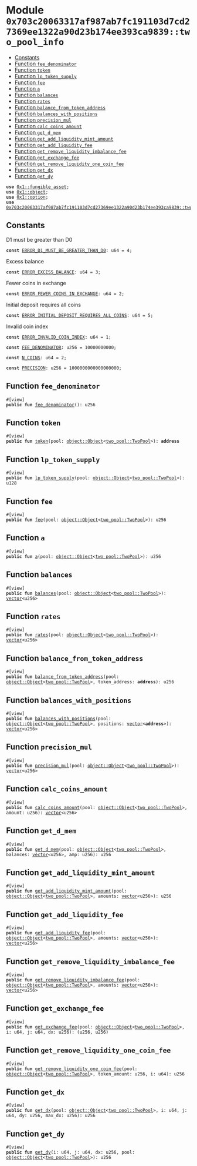 
<a id="0x703c20063317af987ab7fc191103d7cd27369ee1322a90d23b174ee393ca9839_two_pool_info"></a>

# Module `0x703c20063317af987ab7fc191103d7cd27369ee1322a90d23b174ee393ca9839::two_pool_info`



-  [Constants](#@Constants_0)
-  [Function `fee_denominator`](#0x703c20063317af987ab7fc191103d7cd27369ee1322a90d23b174ee393ca9839_two_pool_info_fee_denominator)
-  [Function `token`](#0x703c20063317af987ab7fc191103d7cd27369ee1322a90d23b174ee393ca9839_two_pool_info_token)
-  [Function `lp_token_supply`](#0x703c20063317af987ab7fc191103d7cd27369ee1322a90d23b174ee393ca9839_two_pool_info_lp_token_supply)
-  [Function `fee`](#0x703c20063317af987ab7fc191103d7cd27369ee1322a90d23b174ee393ca9839_two_pool_info_fee)
-  [Function `a`](#0x703c20063317af987ab7fc191103d7cd27369ee1322a90d23b174ee393ca9839_two_pool_info_a)
-  [Function `balances`](#0x703c20063317af987ab7fc191103d7cd27369ee1322a90d23b174ee393ca9839_two_pool_info_balances)
-  [Function `rates`](#0x703c20063317af987ab7fc191103d7cd27369ee1322a90d23b174ee393ca9839_two_pool_info_rates)
-  [Function `balance_from_token_address`](#0x703c20063317af987ab7fc191103d7cd27369ee1322a90d23b174ee393ca9839_two_pool_info_balance_from_token_address)
-  [Function `balances_with_positions`](#0x703c20063317af987ab7fc191103d7cd27369ee1322a90d23b174ee393ca9839_two_pool_info_balances_with_positions)
-  [Function `precision_mul`](#0x703c20063317af987ab7fc191103d7cd27369ee1322a90d23b174ee393ca9839_two_pool_info_precision_mul)
-  [Function `calc_coins_amount`](#0x703c20063317af987ab7fc191103d7cd27369ee1322a90d23b174ee393ca9839_two_pool_info_calc_coins_amount)
-  [Function `get_d_mem`](#0x703c20063317af987ab7fc191103d7cd27369ee1322a90d23b174ee393ca9839_two_pool_info_get_d_mem)
-  [Function `get_add_liquidity_mint_amount`](#0x703c20063317af987ab7fc191103d7cd27369ee1322a90d23b174ee393ca9839_two_pool_info_get_add_liquidity_mint_amount)
-  [Function `get_add_liquidity_fee`](#0x703c20063317af987ab7fc191103d7cd27369ee1322a90d23b174ee393ca9839_two_pool_info_get_add_liquidity_fee)
-  [Function `get_remove_liquidity_imbalance_fee`](#0x703c20063317af987ab7fc191103d7cd27369ee1322a90d23b174ee393ca9839_two_pool_info_get_remove_liquidity_imbalance_fee)
-  [Function `get_exchange_fee`](#0x703c20063317af987ab7fc191103d7cd27369ee1322a90d23b174ee393ca9839_two_pool_info_get_exchange_fee)
-  [Function `get_remove_liquidity_one_coin_fee`](#0x703c20063317af987ab7fc191103d7cd27369ee1322a90d23b174ee393ca9839_two_pool_info_get_remove_liquidity_one_coin_fee)
-  [Function `get_dx`](#0x703c20063317af987ab7fc191103d7cd27369ee1322a90d23b174ee393ca9839_two_pool_info_get_dx)
-  [Function `get_dy`](#0x703c20063317af987ab7fc191103d7cd27369ee1322a90d23b174ee393ca9839_two_pool_info_get_dy)


<pre><code><b>use</b> <a href="">0x1::fungible_asset</a>;
<b>use</b> <a href="">0x1::object</a>;
<b>use</b> <a href="">0x1::option</a>;
<b>use</b> <a href="two_pool.md#0x703c20063317af987ab7fc191103d7cd27369ee1322a90d23b174ee393ca9839_two_pool">0x703c20063317af987ab7fc191103d7cd27369ee1322a90d23b174ee393ca9839::two_pool</a>;
</code></pre>



<a id="@Constants_0"></a>

## Constants


<a id="0x703c20063317af987ab7fc191103d7cd27369ee1322a90d23b174ee393ca9839_two_pool_info_ERROR_D1_MUST_BE_GREATER_THAN_D0"></a>

D1 must be greater than D0


<pre><code><b>const</b> <a href="two_pool_info.md#0x703c20063317af987ab7fc191103d7cd27369ee1322a90d23b174ee393ca9839_two_pool_info_ERROR_D1_MUST_BE_GREATER_THAN_D0">ERROR_D1_MUST_BE_GREATER_THAN_D0</a>: u64 = 4;
</code></pre>



<a id="0x703c20063317af987ab7fc191103d7cd27369ee1322a90d23b174ee393ca9839_two_pool_info_ERROR_EXCESS_BALANCE"></a>

Excess balance


<pre><code><b>const</b> <a href="two_pool_info.md#0x703c20063317af987ab7fc191103d7cd27369ee1322a90d23b174ee393ca9839_two_pool_info_ERROR_EXCESS_BALANCE">ERROR_EXCESS_BALANCE</a>: u64 = 3;
</code></pre>



<a id="0x703c20063317af987ab7fc191103d7cd27369ee1322a90d23b174ee393ca9839_two_pool_info_ERROR_FEWER_COINS_IN_EXCHANGE"></a>

Fewer coins in exchange


<pre><code><b>const</b> <a href="two_pool_info.md#0x703c20063317af987ab7fc191103d7cd27369ee1322a90d23b174ee393ca9839_two_pool_info_ERROR_FEWER_COINS_IN_EXCHANGE">ERROR_FEWER_COINS_IN_EXCHANGE</a>: u64 = 2;
</code></pre>



<a id="0x703c20063317af987ab7fc191103d7cd27369ee1322a90d23b174ee393ca9839_two_pool_info_ERROR_INITIAL_DEPOSIT_REQUIRES_ALL_COINS"></a>

Initial deposit requires all coins


<pre><code><b>const</b> <a href="two_pool_info.md#0x703c20063317af987ab7fc191103d7cd27369ee1322a90d23b174ee393ca9839_two_pool_info_ERROR_INITIAL_DEPOSIT_REQUIRES_ALL_COINS">ERROR_INITIAL_DEPOSIT_REQUIRES_ALL_COINS</a>: u64 = 5;
</code></pre>



<a id="0x703c20063317af987ab7fc191103d7cd27369ee1322a90d23b174ee393ca9839_two_pool_info_ERROR_INVALID_COIN_INDEX"></a>

Invalid coin index


<pre><code><b>const</b> <a href="two_pool_info.md#0x703c20063317af987ab7fc191103d7cd27369ee1322a90d23b174ee393ca9839_two_pool_info_ERROR_INVALID_COIN_INDEX">ERROR_INVALID_COIN_INDEX</a>: u64 = 1;
</code></pre>



<a id="0x703c20063317af987ab7fc191103d7cd27369ee1322a90d23b174ee393ca9839_two_pool_info_FEE_DENOMINATOR"></a>



<pre><code><b>const</b> <a href="two_pool_info.md#0x703c20063317af987ab7fc191103d7cd27369ee1322a90d23b174ee393ca9839_two_pool_info_FEE_DENOMINATOR">FEE_DENOMINATOR</a>: u256 = 10000000000;
</code></pre>



<a id="0x703c20063317af987ab7fc191103d7cd27369ee1322a90d23b174ee393ca9839_two_pool_info_N_COINS"></a>



<pre><code><b>const</b> <a href="two_pool_info.md#0x703c20063317af987ab7fc191103d7cd27369ee1322a90d23b174ee393ca9839_two_pool_info_N_COINS">N_COINS</a>: u64 = 2;
</code></pre>



<a id="0x703c20063317af987ab7fc191103d7cd27369ee1322a90d23b174ee393ca9839_two_pool_info_PRECISION"></a>



<pre><code><b>const</b> <a href="two_pool_info.md#0x703c20063317af987ab7fc191103d7cd27369ee1322a90d23b174ee393ca9839_two_pool_info_PRECISION">PRECISION</a>: u256 = 1000000000000000000;
</code></pre>



<a id="0x703c20063317af987ab7fc191103d7cd27369ee1322a90d23b174ee393ca9839_two_pool_info_fee_denominator"></a>

## Function `fee_denominator`



<pre><code>#[view]
<b>public</b> <b>fun</b> <a href="two_pool_info.md#0x703c20063317af987ab7fc191103d7cd27369ee1322a90d23b174ee393ca9839_two_pool_info_fee_denominator">fee_denominator</a>(): u256
</code></pre>



<a id="0x703c20063317af987ab7fc191103d7cd27369ee1322a90d23b174ee393ca9839_two_pool_info_token"></a>

## Function `token`



<pre><code>#[view]
<b>public</b> <b>fun</b> <a href="two_pool_info.md#0x703c20063317af987ab7fc191103d7cd27369ee1322a90d23b174ee393ca9839_two_pool_info_token">token</a>(pool: <a href="_Object">object::Object</a>&lt;<a href="two_pool.md#0x703c20063317af987ab7fc191103d7cd27369ee1322a90d23b174ee393ca9839_two_pool_TwoPool">two_pool::TwoPool</a>&gt;): <b>address</b>
</code></pre>



<a id="0x703c20063317af987ab7fc191103d7cd27369ee1322a90d23b174ee393ca9839_two_pool_info_lp_token_supply"></a>

## Function `lp_token_supply`



<pre><code>#[view]
<b>public</b> <b>fun</b> <a href="two_pool_info.md#0x703c20063317af987ab7fc191103d7cd27369ee1322a90d23b174ee393ca9839_two_pool_info_lp_token_supply">lp_token_supply</a>(pool: <a href="_Object">object::Object</a>&lt;<a href="two_pool.md#0x703c20063317af987ab7fc191103d7cd27369ee1322a90d23b174ee393ca9839_two_pool_TwoPool">two_pool::TwoPool</a>&gt;): u128
</code></pre>



<a id="0x703c20063317af987ab7fc191103d7cd27369ee1322a90d23b174ee393ca9839_two_pool_info_fee"></a>

## Function `fee`



<pre><code>#[view]
<b>public</b> <b>fun</b> <a href="two_pool_info.md#0x703c20063317af987ab7fc191103d7cd27369ee1322a90d23b174ee393ca9839_two_pool_info_fee">fee</a>(pool: <a href="_Object">object::Object</a>&lt;<a href="two_pool.md#0x703c20063317af987ab7fc191103d7cd27369ee1322a90d23b174ee393ca9839_two_pool_TwoPool">two_pool::TwoPool</a>&gt;): u256
</code></pre>



<a id="0x703c20063317af987ab7fc191103d7cd27369ee1322a90d23b174ee393ca9839_two_pool_info_a"></a>

## Function `a`



<pre><code>#[view]
<b>public</b> <b>fun</b> <a href="two_pool_info.md#0x703c20063317af987ab7fc191103d7cd27369ee1322a90d23b174ee393ca9839_two_pool_info_a">a</a>(pool: <a href="_Object">object::Object</a>&lt;<a href="two_pool.md#0x703c20063317af987ab7fc191103d7cd27369ee1322a90d23b174ee393ca9839_two_pool_TwoPool">two_pool::TwoPool</a>&gt;): u256
</code></pre>



<a id="0x703c20063317af987ab7fc191103d7cd27369ee1322a90d23b174ee393ca9839_two_pool_info_balances"></a>

## Function `balances`



<pre><code>#[view]
<b>public</b> <b>fun</b> <a href="two_pool_info.md#0x703c20063317af987ab7fc191103d7cd27369ee1322a90d23b174ee393ca9839_two_pool_info_balances">balances</a>(pool: <a href="_Object">object::Object</a>&lt;<a href="two_pool.md#0x703c20063317af987ab7fc191103d7cd27369ee1322a90d23b174ee393ca9839_two_pool_TwoPool">two_pool::TwoPool</a>&gt;): <a href="">vector</a>&lt;u256&gt;
</code></pre>



<a id="0x703c20063317af987ab7fc191103d7cd27369ee1322a90d23b174ee393ca9839_two_pool_info_rates"></a>

## Function `rates`



<pre><code>#[view]
<b>public</b> <b>fun</b> <a href="two_pool_info.md#0x703c20063317af987ab7fc191103d7cd27369ee1322a90d23b174ee393ca9839_two_pool_info_rates">rates</a>(pool: <a href="_Object">object::Object</a>&lt;<a href="two_pool.md#0x703c20063317af987ab7fc191103d7cd27369ee1322a90d23b174ee393ca9839_two_pool_TwoPool">two_pool::TwoPool</a>&gt;): <a href="">vector</a>&lt;u256&gt;
</code></pre>



<a id="0x703c20063317af987ab7fc191103d7cd27369ee1322a90d23b174ee393ca9839_two_pool_info_balance_from_token_address"></a>

## Function `balance_from_token_address`



<pre><code>#[view]
<b>public</b> <b>fun</b> <a href="two_pool_info.md#0x703c20063317af987ab7fc191103d7cd27369ee1322a90d23b174ee393ca9839_two_pool_info_balance_from_token_address">balance_from_token_address</a>(pool: <a href="_Object">object::Object</a>&lt;<a href="two_pool.md#0x703c20063317af987ab7fc191103d7cd27369ee1322a90d23b174ee393ca9839_two_pool_TwoPool">two_pool::TwoPool</a>&gt;, token_address: <b>address</b>): u256
</code></pre>



<a id="0x703c20063317af987ab7fc191103d7cd27369ee1322a90d23b174ee393ca9839_two_pool_info_balances_with_positions"></a>

## Function `balances_with_positions`



<pre><code>#[view]
<b>public</b> <b>fun</b> <a href="two_pool_info.md#0x703c20063317af987ab7fc191103d7cd27369ee1322a90d23b174ee393ca9839_two_pool_info_balances_with_positions">balances_with_positions</a>(pool: <a href="_Object">object::Object</a>&lt;<a href="two_pool.md#0x703c20063317af987ab7fc191103d7cd27369ee1322a90d23b174ee393ca9839_two_pool_TwoPool">two_pool::TwoPool</a>&gt;, positions: <a href="">vector</a>&lt;<b>address</b>&gt;): <a href="">vector</a>&lt;u256&gt;
</code></pre>



<a id="0x703c20063317af987ab7fc191103d7cd27369ee1322a90d23b174ee393ca9839_two_pool_info_precision_mul"></a>

## Function `precision_mul`



<pre><code>#[view]
<b>public</b> <b>fun</b> <a href="two_pool_info.md#0x703c20063317af987ab7fc191103d7cd27369ee1322a90d23b174ee393ca9839_two_pool_info_precision_mul">precision_mul</a>(pool: <a href="_Object">object::Object</a>&lt;<a href="two_pool.md#0x703c20063317af987ab7fc191103d7cd27369ee1322a90d23b174ee393ca9839_two_pool_TwoPool">two_pool::TwoPool</a>&gt;): <a href="">vector</a>&lt;u256&gt;
</code></pre>



<a id="0x703c20063317af987ab7fc191103d7cd27369ee1322a90d23b174ee393ca9839_two_pool_info_calc_coins_amount"></a>

## Function `calc_coins_amount`



<pre><code>#[view]
<b>public</b> <b>fun</b> <a href="two_pool_info.md#0x703c20063317af987ab7fc191103d7cd27369ee1322a90d23b174ee393ca9839_two_pool_info_calc_coins_amount">calc_coins_amount</a>(pool: <a href="_Object">object::Object</a>&lt;<a href="two_pool.md#0x703c20063317af987ab7fc191103d7cd27369ee1322a90d23b174ee393ca9839_two_pool_TwoPool">two_pool::TwoPool</a>&gt;, amount: u256): <a href="">vector</a>&lt;u256&gt;
</code></pre>



<a id="0x703c20063317af987ab7fc191103d7cd27369ee1322a90d23b174ee393ca9839_two_pool_info_get_d_mem"></a>

## Function `get_d_mem`



<pre><code>#[view]
<b>public</b> <b>fun</b> <a href="two_pool_info.md#0x703c20063317af987ab7fc191103d7cd27369ee1322a90d23b174ee393ca9839_two_pool_info_get_d_mem">get_d_mem</a>(pool: <a href="_Object">object::Object</a>&lt;<a href="two_pool.md#0x703c20063317af987ab7fc191103d7cd27369ee1322a90d23b174ee393ca9839_two_pool_TwoPool">two_pool::TwoPool</a>&gt;, balances: <a href="">vector</a>&lt;u256&gt;, amp: u256): u256
</code></pre>



<a id="0x703c20063317af987ab7fc191103d7cd27369ee1322a90d23b174ee393ca9839_two_pool_info_get_add_liquidity_mint_amount"></a>

## Function `get_add_liquidity_mint_amount`



<pre><code>#[view]
<b>public</b> <b>fun</b> <a href="two_pool_info.md#0x703c20063317af987ab7fc191103d7cd27369ee1322a90d23b174ee393ca9839_two_pool_info_get_add_liquidity_mint_amount">get_add_liquidity_mint_amount</a>(pool: <a href="_Object">object::Object</a>&lt;<a href="two_pool.md#0x703c20063317af987ab7fc191103d7cd27369ee1322a90d23b174ee393ca9839_two_pool_TwoPool">two_pool::TwoPool</a>&gt;, amounts: <a href="">vector</a>&lt;u256&gt;): u256
</code></pre>



<a id="0x703c20063317af987ab7fc191103d7cd27369ee1322a90d23b174ee393ca9839_two_pool_info_get_add_liquidity_fee"></a>

## Function `get_add_liquidity_fee`



<pre><code>#[view]
<b>public</b> <b>fun</b> <a href="two_pool_info.md#0x703c20063317af987ab7fc191103d7cd27369ee1322a90d23b174ee393ca9839_two_pool_info_get_add_liquidity_fee">get_add_liquidity_fee</a>(pool: <a href="_Object">object::Object</a>&lt;<a href="two_pool.md#0x703c20063317af987ab7fc191103d7cd27369ee1322a90d23b174ee393ca9839_two_pool_TwoPool">two_pool::TwoPool</a>&gt;, amounts: <a href="">vector</a>&lt;u256&gt;): <a href="">vector</a>&lt;u256&gt;
</code></pre>



<a id="0x703c20063317af987ab7fc191103d7cd27369ee1322a90d23b174ee393ca9839_two_pool_info_get_remove_liquidity_imbalance_fee"></a>

## Function `get_remove_liquidity_imbalance_fee`



<pre><code>#[view]
<b>public</b> <b>fun</b> <a href="two_pool_info.md#0x703c20063317af987ab7fc191103d7cd27369ee1322a90d23b174ee393ca9839_two_pool_info_get_remove_liquidity_imbalance_fee">get_remove_liquidity_imbalance_fee</a>(pool: <a href="_Object">object::Object</a>&lt;<a href="two_pool.md#0x703c20063317af987ab7fc191103d7cd27369ee1322a90d23b174ee393ca9839_two_pool_TwoPool">two_pool::TwoPool</a>&gt;, amounts: <a href="">vector</a>&lt;u256&gt;): <a href="">vector</a>&lt;u256&gt;
</code></pre>



<a id="0x703c20063317af987ab7fc191103d7cd27369ee1322a90d23b174ee393ca9839_two_pool_info_get_exchange_fee"></a>

## Function `get_exchange_fee`



<pre><code>#[view]
<b>public</b> <b>fun</b> <a href="two_pool_info.md#0x703c20063317af987ab7fc191103d7cd27369ee1322a90d23b174ee393ca9839_two_pool_info_get_exchange_fee">get_exchange_fee</a>(pool: <a href="_Object">object::Object</a>&lt;<a href="two_pool.md#0x703c20063317af987ab7fc191103d7cd27369ee1322a90d23b174ee393ca9839_two_pool_TwoPool">two_pool::TwoPool</a>&gt;, i: u64, j: u64, dx: u256): (u256, u256)
</code></pre>



<a id="0x703c20063317af987ab7fc191103d7cd27369ee1322a90d23b174ee393ca9839_two_pool_info_get_remove_liquidity_one_coin_fee"></a>

## Function `get_remove_liquidity_one_coin_fee`



<pre><code>#[view]
<b>public</b> <b>fun</b> <a href="two_pool_info.md#0x703c20063317af987ab7fc191103d7cd27369ee1322a90d23b174ee393ca9839_two_pool_info_get_remove_liquidity_one_coin_fee">get_remove_liquidity_one_coin_fee</a>(pool: <a href="_Object">object::Object</a>&lt;<a href="two_pool.md#0x703c20063317af987ab7fc191103d7cd27369ee1322a90d23b174ee393ca9839_two_pool_TwoPool">two_pool::TwoPool</a>&gt;, token_amount: u256, i: u64): u256
</code></pre>



<a id="0x703c20063317af987ab7fc191103d7cd27369ee1322a90d23b174ee393ca9839_two_pool_info_get_dx"></a>

## Function `get_dx`



<pre><code>#[view]
<b>public</b> <b>fun</b> <a href="two_pool_info.md#0x703c20063317af987ab7fc191103d7cd27369ee1322a90d23b174ee393ca9839_two_pool_info_get_dx">get_dx</a>(pool: <a href="_Object">object::Object</a>&lt;<a href="two_pool.md#0x703c20063317af987ab7fc191103d7cd27369ee1322a90d23b174ee393ca9839_two_pool_TwoPool">two_pool::TwoPool</a>&gt;, i: u64, j: u64, dy: u256, max_dx: u256): u256
</code></pre>



<a id="0x703c20063317af987ab7fc191103d7cd27369ee1322a90d23b174ee393ca9839_two_pool_info_get_dy"></a>

## Function `get_dy`



<pre><code>#[view]
<b>public</b> <b>fun</b> <a href="two_pool_info.md#0x703c20063317af987ab7fc191103d7cd27369ee1322a90d23b174ee393ca9839_two_pool_info_get_dy">get_dy</a>(i: u64, j: u64, dx: u256, pool: <a href="_Object">object::Object</a>&lt;<a href="two_pool.md#0x703c20063317af987ab7fc191103d7cd27369ee1322a90d23b174ee393ca9839_two_pool_TwoPool">two_pool::TwoPool</a>&gt;): u256
</code></pre>
